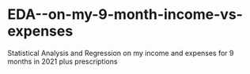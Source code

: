 # EDA--on-my-9-month-income-vs-expenses
Statistical Analysis and Regression  on my income and expenses for 9 months in 2021 plus prescriptions
